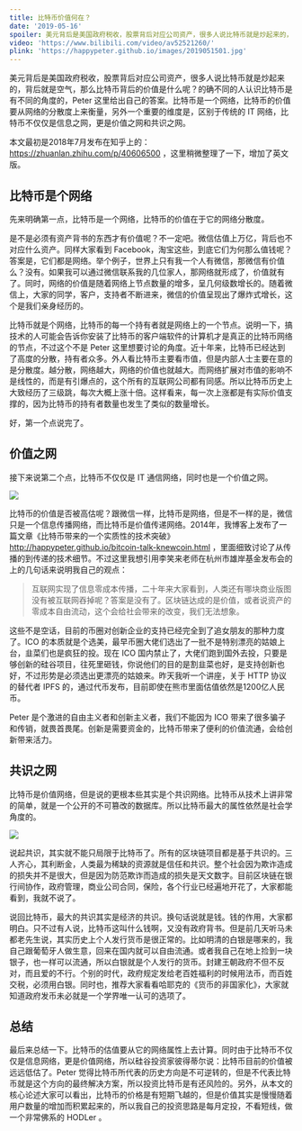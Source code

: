 ```yaml
---
title: 比特币价值何在？
date: '2019-05-16'
spoiler: 美元背后是美国政府税收，股票背后对应公司资产，很多人说比特币就是炒起来的，背后就是空气，那么比特币背后的价值是什么呢？的确不同的人认识比特币是有不同的角度的，Peter 这里给出自己的答案。比特币是一个网络，比特币的价值要从网络的分散度上来衡量，另外一个重要的维度是，区别于传统的 IT 网络，比特币不仅仅是信息之网，更是价值之网和共识之网。
video: 'https://www.bilibili.com/video/av52521260/'
plink: 'https://happypeter.github.io/images/2019051501.jpg'
---
```


美元背后是美国政府税收，股票背后对应公司资产，很多人说比特币就是炒起来的，背后就是空气，那么比特币背后的价值是什么呢？的确不同的人认识比特币是有不同的角度的，Peter 这里给出自己的答案。比特币是一个网络，比特币的价值要从网络的分散度上来衡量，另外一个重要的维度是，区别于传统的 IT 网络，比特币不仅仅是信息之网，更是价值之网和共识之网。

本文最初是2018年7月发布在知乎上的：https://zhuanlan.zhihu.com/p/40606500 ，这里稍微整理了一下，增加了英文版。

## 比特币是个网络

先来明确第一点，比特币是一个网络，比特币的价值在于它的网络分散度。

是不是必须有资产背书的东西才有价值呢？不一定吧。微信估值上万亿，背后也不对应什么资产。同样大家看到 Facebook，淘宝这些，到底它们为何那么值钱呢？答案是，它们都是网络。举个例子，世界上只有我一个人有微信，那微信有价值么？没有。如果我可以通过微信联系我的几位家人，那网络就形成了，价值就有了。同时，网络的价值是随着网络上节点数量的增多，呈几何级数增长的。随着微信上，大家的同学，客户，支持者不断进来，微信的价值呈现出了爆炸式增长，这个是我们亲身经历的。

比特币就是个网络，比特币的每一个持有者就是网络上的一个节点。说明一下，搞技术的人可能会告诉你安装了比特币的客户端软件的计算机才是真正的比特币网络的节点，不过这个不是 Peter 这里想要讨论的角度。近十年来，比特币已经达到了高度的分散，持有者众多。外人看比特币主要看市值，但是内部人士主要在意的是分散度。越分散，网络越大，网络的价值也就越大。而网络扩展对市值的影响不是线性的，而是有引爆点的，这个所有的互联网公司都有同感。所以比特币历史上大致经历了三级跳，每次大概上涨十倍。这样看来，每一次上涨都是有实际价值支撑的，因为比特币的持有者数量也发生了类似的数量增长。

好，第一个点说完了。

## 价值之网

接下来说第二个点，比特币不仅仅是 IT 通信网络，同时也是一个价值之网。

![](https://happypeter.github.io/images/2019051503.jpg)

比特币的价值是否被高估呢？跟微信一样，比特币是网络，但是不一样的是，微信只是一个信息传播网络，而比特币是价值传递网络。2014年，我博客上发布了一篇文章《比特币带来的一个实质性的技术突破》http://happypeter.github.io/bitcoin-talk-knewcoin.html ，里面细致讨论了从传播的到传递的技术细节。不过这里我想引用李笑来老师在杭州市雄岸基金发布会的上的几句话来说明我自己的观点：

> 互联网实现了信息零成本传播，二十年来大家看到，人类还有哪块商业版图没有被互联网吞掉呢？答案是没有了。区块链达成的是价值，或者说资产的零成本自由流动，这个会给社会带来的改变，我们无法想象。

这些不是空话，目前的币圈对创新企业的支持已经完全到了追女朋友的那种力度了。ICO 的本质就是个选美，最早币圈大佬们选出了一批不是特别漂亮的姑娘上台，韭菜们也是疯狂的投。现在 ICO 国内禁止了，大佬们跑到国外去投，只要是够创新的硅谷项目，往死里砸钱，你说他们的目的是割韭菜也好，是支持创新也好，不过形势是必须选出更漂亮的姑娘来。昨天我听一个讲座，关于 HTTP 协议的替代者 IPFS 的，通过代币发布，目前即使在熊市里面估值依然是1200亿人民币。

Peter 是个激进的自由主义者和创新主义者，我们不能因为 ICO 带来了很多骗子和传销，就畏首畏尾。创新是需要资金的，比特币带来了便利的价值流通，会给创新带来活力。

## 共识之网

比特币是价值网络，但是说的更根本些其实是个共识网络。比特币从技术上讲非常的简单，就是一个公开的不可篡改的数据库。所以比特币最大的属性依然是社会学角度的。

![](https://happypeter.github.io/images/2019051504.jpg)

说起共识，其实就不能只局限于比特币了。所有的区块链项目都是基于共识的。三人齐心，其利断金，人类最为稀缺的资源就是信任和共识。整个社会因为欺诈造成的损失并不是很大，但是因为防范欺诈而造成的损失是天文数字。目前区块链在银行间协作，政府管理，商业公司合同，保险，各个行业已经遍地开花了，大家都能看到，我就不说了。

说回比特币，最大的共识其实是经济的共识。换句话说就是钱。钱的作用，大家都明白。只不过有人说，比特币这叫什么钱啊，又没有政府背书。但是前几天听马未都老先生说，其实历史上个人发行货币是很正常的。比如明清的白银是哪来的，我自己跟葡萄牙人做生意，回来在国内就可以自由流通。或者我自己在地上捡到一块银子，也一样可以流通，所以白银就是个人发行的货币。封建王朝政府不但不反对，而且爱的不行。个别的时代，政府规定发给老百姓福利的时候用法币，而百姓交税，必须用白银。同时也，推荐大家看看哈耶克的《货币的非国家化》，大家就知道政府发币未必就是一个学界唯一认可的选项了。

## 总结

最后来总结一下。比特币的估值要从它的网络属性上去计算。同时由于比特币不仅仅是信息网络，更是价值网络，所以硅谷投资家彼得蒂尔说：比特币目前的价值被远远低估了。Peter 觉得比特币所代表的历史方向是不可逆转的，但是不代表比特币就是这个方向的最终解决方案，所以投资比特币是有还风险的。另外，从本文的核心论述大家可以看出，比特币的价格是有短期飞越的，但是价值其实是慢慢随着用户数量的增加而积累起来的，所以我自己的投资思路是每月定投，不看短线，做一个非常佛系的 HODLer 。
